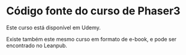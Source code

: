 # Código fonte do curso de Phaser3
Este curso está disponível em Udemy.

Existe também este mesmo curso em formato de e-book, e pode ser encontrado no Leanpub.
